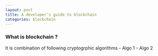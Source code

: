```yaml
---
layout: post
title: A developer's guide to blockchain
categories: blockchain
---
```


### What is blockchain ?

It is combination of following cryptogrphic algorithms
	- Algo 1
	- Algo 2